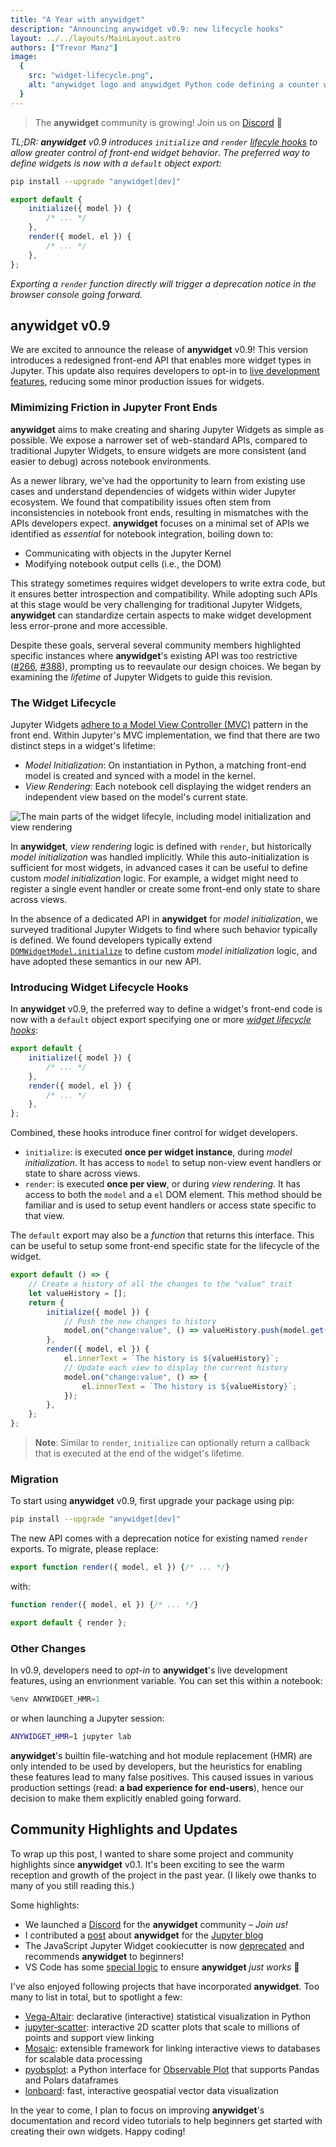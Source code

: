 ```yaml
---
title: "A Year with anywidget"
description: "Announcing anywidget v0.9: new lifecycle hooks"
layout: ../../layouts/MainLayout.astro
authors: ["Trevor Manz"]
image:
  {
    src: "widget-lifecycle.png",
    alt: "anywidget logo and anywidget Python code defining a counter widget",
  }
---
```


> The **anywidget** community is growing! Join us on
> [Discord](https://discord.gg/W5h4vPMbDQ) 🐣

_TL;DR: **anywidget** v0.9 introduces `initialize` and `render`
<a class="underline" href="#introducing-widget-lifecycle-hooks">lifecyle
hooks</a> to allow greater control of front-end widget behavior_. _The preferred
way to define widgets is now with a `default` object export:_

```sh
pip install --upgrade "anywidget[dev]"
```

```js
export default {
	initialize({ model }) {
		/* ... */
	},
	render({ model, el }) {
		/* ... */
	},
};
```

_Exporting a `render` function directly will trigger a deprecation notice in the
browser console going forward._

## anywidget v0.9

We are excited to announce the release of **anywidget** v0.9! This version
introduces a redesigned front-end API that enables more widget types in Jupyter.
This update also requires developers to opt-in to
[live development features](/blog/anywidget-02#native-hot-module-replacement-hmr),
reducing some minor production issues for widgets.

### Mimimizing Friction in Jupyter Front Ends

**anywidget** aims to make creating and sharing Jupyter Widgets as simple as
possible. We expose a narrower set of web-standard APIs, compared to traditional
Jupyter Widgets, to ensure widgets are more consistent (and easier to debug)
across notebook environments.

As a newer library, we've had the opportunity to learn from existing use cases
and understand dependencies of widgets within wider Jupyter ecosystem. We found
that compatibility issues often stem from inconsistencies in notebook front
ends, resulting in mismatches with the APIs developers expect. **anywidget**
focuses on a minimal set of APIs we identified as _essential_ for notebook
integration, boiling down to:

- Communicating with objects in the Jupyter Kernel
- Modifying notebook output cells (i.e., the DOM)

This strategy sometimes requires widget developers to write extra code, but it
ensures better introspection and compatibility. While adopting such APIs at this
stage would be very challenging for traditional Jupyter Widgets, **anywidget**
can standardize certain aspects to make widget development less error-prone and
more accessible.

Despite these goals, serveral several community members highlighted specific
instances where **anywidget**'s existing API was too restrictive
([#266](https://github.com/manzt/anywidget/issues/266),
[#388](https://github.com/manzt/anywidget/issues/388)), prompting us to
reevaulate our design choices. We began by examining the _lifetime_ of Jupyter
Widgets to guide this revision.

### The Widget Lifecycle

Jupyter Widgets
[adhere to a Model View Controller (MVC)](https://ipywidgets.readthedocs.io/en/8.1.2/examples/Widget%20Low%20Level.html#models-and-views)
pattern in the front end. Within Jupyter's MVC implementation, we find that
there are two distinct steps in a widget's lifetime:

- _Model Initialization_: On instantiation in Python, a matching front-end model
  is created and synced with a model in the kernel.
- _View Rendering_: Each notebook cell displaying the widget renders an
  independent view based on the model's current state.

![The main parts of the widget lifecyle, including model initialization and view rendering](/widget-lifecycle.png)

In **anywidget**, _view rendering_ logic is defined with `render`, but
historically _model initialization_ was handled implicitly. While this
auto-initialization is sufficient for most widgets, in advanced cases it can be
useful to define custom _model initialization_ logic. For example, a widget
might need to register a single event handler or create some front-end only
state to share across views.

In the absence of a dedicated API in **anywidget** for _model initialization_,
we surveyed traditional Jupyter Widgets to find where such behavior typically is
defined. We found developers typically extend
[`DOMWidgetModel.initialize`](https://github.com/jupyter-widgets/ipywidgets/blob/b2531796d414b0970f18050d6819d932417b9953/packages/base/src/widget.ts#L150)
to define custom _model initialization_ logic, and have adopted these semantics
in our new API.

### Introducing Widget Lifecycle Hooks

In **anywidget** v0.9, the preferred way to define a widget's front-end code is
now with a `default` object export specifying one or more <u> _widget lifecycle
hooks_</u>:

```js
export default {
	initialize({ model }) {
		/* ... */
	},
	render({ model, el }) {
		/* ... */
	},
};
```

Combined, these hooks introduce finer control for widget developers.

- `initialize`: is executed **once per widget instance**, during _model
  initialization_. It has access to `model` to setup non-view event handlers or
  state to share across views.
- `render`: is executed **once per view**, or during _view rendering_. It has
  access to both the `model` and a `el` DOM element. This method should be
  familiar and is used to setup event handlers or access state specific to that
  view.

The `default` export may also be a _function_ that returns this interface. This
can be useful to setup some front-end specific state for the lifecycle of the
widget.

```js
export default () => {
	// Create a history of all the changes to the "value" trait
	let valueHistory = [];
	return {
		initialize({ model }) {
			// Push the new changes to history
			model.on("change:value", () => valueHistory.push(model.get("value")));
		},
		render({ model, el }) {
			el.innerText = `The history is ${valueHistory}`;
			// Update each view to display the current history
			model.on("change:value", () => {
				el.innerText = `The history is ${valueHistory}`;
			});
		},
	};
};
```

> **Note**: Similar to `render`, `initialize` can optionally return a callback
> that is executed at the end of the widget's lifetime.

### Migration

To start using **anywidget** v0.9, first upgrade your package using pip:

```sh
pip install --upgrade "anywidget[dev]"
```

The new API comes with a deprecation notice for existing named `render` exports.
To migrate, please replace:

```js
export function render({ model, el }) {/* ... */}
```

with:

```js
function render({ model, el }) {/* ... */}

export default { render };
```

### Other Changes

In v0.9, developers need to _opt-in_ to **anywidget**'s live development
features, using an envrionment variable. You can set this within a notebook:

```python
%env ANYWIDGET_HMR=1
```

or when launching a Jupyter session:

```sh
ANYWIDGET_HMR=1 jupyter lab
```

**anywidget**'s builtin file-watching and hot module replacement (HMR) are only
intended to be used by developers, but the heuristics for enabling these
features lead to many false positives. This caused issues in various production
settings (read: **a bad experience for end-users**), hence our decision to make
them explicitly enabled going forward.

## Community Highlights and Updates

To wrap up this post, I wanted to share some project and community highlights
since **anywidget** v0.1. It's been exciting to see the warm reception and
growth of the project in the past year. (I likely owe thanks to many of you
still reading this.)

Some highlights:

- We launched a [Discord](https://discord.gg/W5h4vPMbDQ) for the **anywidget**
  community – _Join us!_
- I contributed a
  [post](https://blog.jupyter.org/anywidget-jupyter-widgets-made-easy-164eb2eae102)
  about **anywidget** for the [Jupyter blog](https://blog.jupyter.org/)
- The JavaScript Jupyter Widget cookiecutter is now
  [deprecated](https://github.com/jupyter-widgets/widget-cookiecutter) and
  recommends **anywidget** to beginners!
- VS Code has some
  [special logic](https://github.com/microsoft/vscode-jupyter/pulls?q=is%3Apr+sort%3Aupdated-desc+anywidget)
  to ensure **anywidget** _just works_ 🫠

I've also enjoyed following projects that have incorporated **anywidget**. Too
many to list in total, but to spotlight a few:

- [Vega-Altair](https://github.com/altair-viz/altair): declarative (interactive)
  statistical visualization in Python
- [jupyter-scatter](https://github.com/flekschas/jupyter-scatter): interactive
  2D scatter plots that scale to millions of points and support view linking
- [Mosaic](https://github.com/uwdata/mosaic): extensible framework for linking
  interactive views to databases for scalable data processing
- [pyobsplot](https://github.com/juba/pyobsplot): a Python interface for
  [Observable Plot](https://observablehq.com/plot/) that supports Pandas and
  Polars dataframes
- [lonboard](https://github.com/developmentseed/lonboard): fast, interactive
  geospatial vector data visualization

In the year to come, I plan to focus on improving **anywidget**'s documentation
and record video tutorials to help beginners get started with creating their own
widgets. Happy coding!
